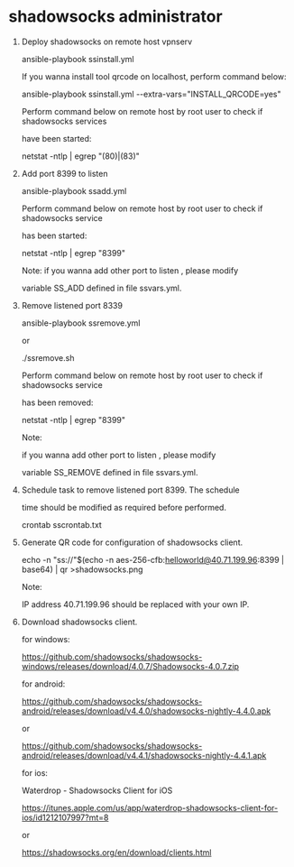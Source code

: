 # shadowsocks administrator

1. Deploy shadowsocks on remote host vpnserv

   ansible-playbook ssinstall.yml
   
   If you wanna install tool qrcode on localhost, perform command below:
   
   ansible-playbook ssinstall.yml --extra-vars="INSTALL_QRCODE=yes"
   
   Perform command below on remote host by root user to check if shadowsocks services
   
   have been started:
   
   netstat -ntlp | egrep "(80)|(83)"

2. Add port 8399 to listen

   ansible-playbook ssadd.yml
   
   Perform command below on remote host by root user to check if shadowsocks service
   
   has been started:
   
   netstat -ntlp | egrep "8399"
   
   Note:
   if you wanna add other port to listen , please modify 
   
   variable SS_ADD defined in file ssvars.yml.

3. Remove listened port 8339

   ansible-playbook ssremove.yml
   
   or
   
   ./ssremove.sh
   
   Perform command below on remote host by root user to check if shadowsocks service
   
   has been removed:
   
   netstat -ntlp | egrep "8399"
   
   Note:
   
   if you wanna add other port to listen , please modify 
   
   variable SS_REMOVE defined in file ssvars.yml.
   
4. Schedule task to remove listened port 8399. The schedule

   time should be modified as required before performed.
   
   crontab sscrontab.txt

5. Generate QR code for configuration of shadowsocks client.

   echo -n "ss://"$(echo -n aes-256-cfb:helloworld@40.71.199.96:8399 | base64) | qr >shadowsocks.png

   Note:
   
   IP address 40.71.199.96 should be replaced with your own IP.
   
6. Download shadowsocks client.

   for windows:
   
   https://github.com/shadowsocks/shadowsocks-windows/releases/download/4.0.7/Shadowsocks-4.0.7.zip
   
   
   for android:
   
   https://github.com/shadowsocks/shadowsocks-android/releases/download/v4.4.0/shadowsocks-nightly-4.4.0.apk
   
   or
   
   https://github.com/shadowsocks/shadowsocks-android/releases/download/v4.4.1/shadowsocks-nightly-4.4.1.apk
   
   
   for ios:
   
   Waterdrop - Shadowsocks Client for iOS
   
   https://itunes.apple.com/us/app/waterdrop-shadowsocks-client-for-ios/id1212107997?mt=8
   
   or
   
   https://shadowsocks.org/en/download/clients.html
